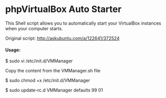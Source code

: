 # phpVirtualBox Auto Starter
This Shell script allows you to automatically start your VirtualBox instances when your computer starts.

Original script: http://askubuntu.com/a/122641/372524

#### Usage:

$ sudo vi /etc/init.d/VMManager

Copy the content from the VMManager.sh file

$ sudo chmod +x /etc/init.d/VMManager

$ sudo update-rc.d VMManager defaults 99 01
